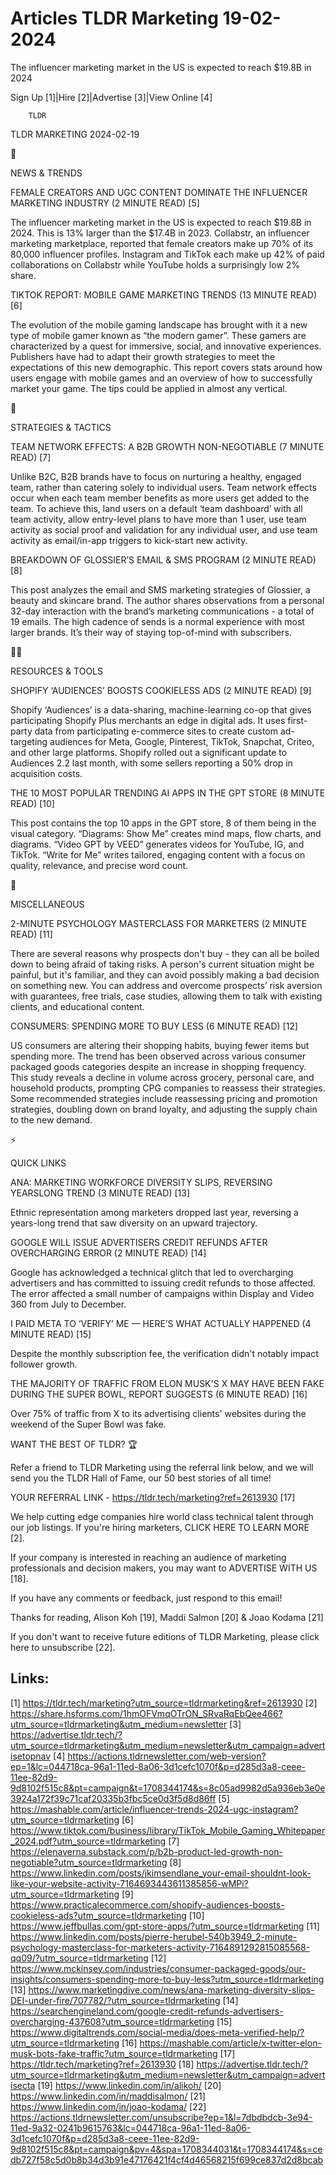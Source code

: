 # Articles TLDR Marketing 19-02-2024

The influencer marketing market in the US is expected to reach $19.8B
in 2024  

Sign Up [1]|Hire [2]|Advertise [3]|View Online [4] 

		TLDR 

TLDR MARKETING 2024-02-19

📱 

NEWS & TRENDS

 FEMALE CREATORS AND UGC CONTENT DOMINATE THE INFLUENCER MARKETING
INDUSTRY (2 MINUTE READ) [5] 

 The influencer marketing market in the US is expected to reach $19.8B
in 2024. This is 13% larger than the $17.4B in 2023. Collabstr, an
influencer marketing marketplace, reported that female creators make
up 70% of its 80,000 influencer profiles. Instagram and TikTok each
make up 42% of paid collaborations on Collabstr while YouTube holds a
surprisingly low 2% share. 

 TIKTOK REPORT: MOBILE GAME MARKETING TRENDS (13 MINUTE READ) [6] 

 The evolution of the mobile gaming landscape has brought with it a
new type of mobile gamer known as “the modern gamer”. These gamers
are characterized by a quest for immersive, social, and innovative
experiences. Publishers have had to adapt their growth strategies to
meet the expectations of this new demographic. This report covers
stats around how users engage with mobile games and an overview of how
to successfully market your game. The tips could be applied in almost
any vertical. 

🚀 

STRATEGIES & TACTICS

 TEAM NETWORK EFFECTS: A B2B GROWTH NON-NEGOTIABLE (7 MINUTE READ) [7]


 Unlike B2C, B2B brands have to focus on nurturing a healthy, engaged
team, rather than catering solely to individual users. Team network
effects occur when each team member benefits as more users get added
to the team. To achieve this, land users on a default ‘team
dashboard’ with all team activity, allow entry-level plans to have
more than 1 user, use team activity as social proof and validation for
any individual user, and use team activity as email/in-app triggers to
kick-start new activity. 

 BREAKDOWN OF GLOSSIER’S EMAIL & SMS PROGRAM (2 MINUTE READ) [8] 

 This post analyzes the email and SMS marketing strategies of
Glossier, a beauty and skincare brand. The author shares observations
from a personal 32-day interaction with the brand’s marketing
communications - a total of 19 emails. The high cadence of sends is a
normal experience with most larger brands. It’s their way of staying
top-of-mind with subscribers. 

🧑‍💻 

RESOURCES & TOOLS

 SHOPIFY ‘AUDIENCES’ BOOSTS COOKIELESS ADS (2 MINUTE READ) [9] 

 Shopify ‘Audiences’ is a data-sharing, machine-learning co-op
that gives participating Shopify Plus merchants an edge in digital
ads. It uses first-party data from participating e-commerce sites to
create custom ad-targeting audiences for Meta, Google, Pinterest,
TikTok, Snapchat, Criteo, and other large platforms. Shopify rolled
out a significant update to Audiences 2.2 last month, with some
sellers reporting a 50% drop in acquisition costs. 

 THE 10 MOST POPULAR TRENDING AI APPS IN THE GPT STORE (8 MINUTE READ)
[10] 

 This post contains the top 10 apps in the GPT store, 8 of them being
in the visual category. “Diagrams: Show Me” creates mind maps,
flow charts, and diagrams. “Video GPT by VEED” generates videos
for YouTube, IG, and TikTok. “Write for Me” writes tailored,
engaging content with a focus on quality, relevance, and precise word
count. 

🎁 

MISCELLANEOUS

 2-MINUTE PSYCHOLOGY MASTERCLASS FOR MARKETERS (2 MINUTE READ) [11] 

 There are several reasons why prospects don't buy - they can all be
boiled down to being afraid of taking risks. A person's current
situation might be painful, but it's familiar, and they can avoid
possibly making a bad decision on something new. You can address and
overcome prospects’ risk aversion with guarantees, free trials, case
studies, allowing them to talk with existing clients, and educational
content. 

 CONSUMERS: SPENDING MORE TO BUY LESS (6 MINUTE READ) [12] 

 US consumers are altering their shopping habits, buying fewer items
but spending more. The trend has been observed across various consumer
packaged goods categories despite an increase in shopping frequency.
This study reveals a decline in volume across grocery, personal care,
and household products, prompting CPG companies to reassess their
strategies. Some recommended strategies include reassessing pricing
and promotion strategies, doubling down on brand loyalty, and
adjusting the supply chain to the new demand. 

⚡ 

QUICK LINKS

 ANA: MARKETING WORKFORCE DIVERSITY SLIPS, REVERSING YEARSLONG TREND
(3 MINUTE READ) [13] 

 Ethnic representation among marketers dropped last year, reversing a
years-long trend that saw diversity on an upward trajectory. 

 GOOGLE WILL ISSUE ADVERTISERS CREDIT REFUNDS AFTER OVERCHARGING ERROR
(2 MINUTE READ) [14] 

 Google has acknowledged a technical glitch that led to overcharging
advertisers and has committed to issuing credit refunds to those
affected. The error affected a small number of campaigns within
Display and Video 360 from July to December. 

 I PAID META TO ‘VERIFY’ ME — HERE’S WHAT ACTUALLY HAPPENED (4
MINUTE READ) [15] 

 Despite the monthly subscription fee, the verification didn't notably
impact follower growth. 

 THE MAJORITY OF TRAFFIC FROM ELON MUSK'S X MAY HAVE BEEN FAKE DURING
THE SUPER BOWL, REPORT SUGGESTS (6 MINUTE READ) [16] 

 Over 75% of traffic from X to its advertising clients' websites
during the weekend of the Super Bowl was fake. 

WANT THE BEST OF TLDR? 🏆

Refer a friend to TLDR Marketing using the referral link below, and we
will send you the TLDR Hall of Fame, our 50 best stories of all time!

YOUR REFERRAL LINK - https://tldr.tech/marketing?ref=2613930 [17]

 We help cutting edge companies hire world class technical talent
through our job listings. If you're hiring marketers, CLICK HERE TO
LEARN MORE [2]. 

If your company is interested in reaching an audience of marketing
professionals and decision makers, you may want to ADVERTISE WITH US
[18]. 

If you have any comments or feedback, just respond to this email! 

Thanks for reading, 
Alison Koh [19], Maddi Salmon [20] & Joao Kodama [21] 

If you don't want to receive future editions of TLDR Marketing,
please click here to unsubscribe [22]. 

 

Links:
------
[1] https://tldr.tech/marketing?utm_source=tldrmarketing&ref=2613930
[2] https://share.hsforms.com/1hmOFVmqOTrON_SRvaRqEbQee466?utm_source=tldrmarketing&utm_medium=newsletter
[3] https://advertise.tldr.tech/?utm_source=tldrmarketing&utm_medium=newsletter&utm_campaign=advertisetopnav
[4] https://actions.tldrnewsletter.com/web-version?ep=1&lc=044718ca-96a1-11ed-8a06-3d1cefc1070f&p=d285d3a8-ceee-11ee-82d9-9d8102f515c8&pt=campaign&t=1708344174&s=8c05ad9982d5a936eb3e0e3924a172f39c71caf20335b3fbc5ce0d3f5d8d86ff
[5] https://mashable.com/article/influencer-trends-2024-ugc-instagram?utm_source=tldrmarketing
[6] https://www.tiktok.com/business/library/TikTok_Mobile_Gaming_Whitepaper_2024.pdf?utm_source=tldrmarketing
[7] https://elenaverna.substack.com/p/b2b-product-led-growth-non-negotiable?utm_source=tldrmarketing
[8] https://www.linkedin.com/posts/jkimsendlane_your-email-shouldnt-look-like-your-website-activity-7164693443611385856-wMPi?utm_source=tldrmarketing
[9] https://www.practicalecommerce.com/shopify-audiences-boosts-cookieless-ads?utm_source=tldrmarketing
[10] https://www.jeffbullas.com/gpt-store-apps/?utm_source=tldrmarketing
[11] https://www.linkedin.com/posts/pierre-herubel-540b3949_2-minute-psychology-masterclass-for-marketers-activity-7164891292815085568-qq09/?utm_source=tldrmarketing
[12] https://www.mckinsey.com/industries/consumer-packaged-goods/our-insights/consumers-spending-more-to-buy-less?utm_source=tldrmarketing
[13] https://www.marketingdive.com/news/ana-marketing-diversity-slips-DEI-under-fire/707782/?utm_source=tldrmarketing
[14] https://searchengineland.com/google-credit-refunds-advertisers-overcharging-437608?utm_source=tldrmarketing
[15] https://www.digitaltrends.com/social-media/does-meta-verified-help/?utm_source=tldrmarketing
[16] https://mashable.com/article/x-twitter-elon-musk-bots-fake-traffic?utm_source=tldrmarketing
[17] https://tldr.tech/marketing?ref=2613930
[18] https://advertise.tldr.tech/?utm_source=tldrmarketing&utm_medium=newsletter&utm_campaign=advertisecta
[19] https://www.linkedin.com/in/alikoh/
[20] https://www.linkedin.com/in/maddisalmon/
[21] https://www.linkedin.com/in/joao-kodama/
[22] https://actions.tldrnewsletter.com/unsubscribe?ep=1&l=7dbdbdcb-3e94-11ed-9a32-0241b9615763&lc=044718ca-96a1-11ed-8a06-3d1cefc1070f&p=d285d3a8-ceee-11ee-82d9-9d8102f515c8&pt=campaign&pv=4&spa=1708344031&t=1708344174&s=cedb727f58c5d0b8b34d3b91e47176421f4cf4d46568215f699ce837d2d8bcab